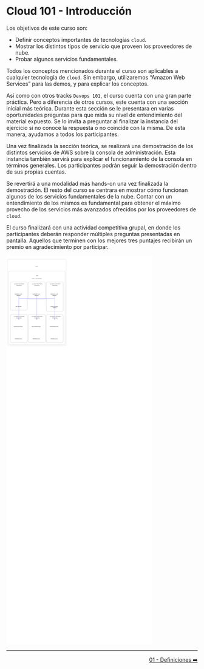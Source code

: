# Cloud 101 - Introducción

Los objetivos de este curso son:

- Definir conceptos importantes de tecnologías `cloud`.
- Mostrar los distintos tipos de servicio que proveen los proveedores de nube.
- Probar algunos servicios fundamentales.

Todos los conceptos mencionados durante el curso son aplicables a cualquier tecnología de `cloud`. Sin embargo, utilizaremos “Amazon Web Services” para las demos, y para explicar los conceptos. 

Así como con otros tracks `Devops 101`, el curso cuenta con una gran parte práctica. Pero a diferencia de otros cursos, este cuenta con una sección inicial más teórica. Durante esta sección se le presentara en varias oportunidades preguntas para que mida su nivel de entendimiento del material expuesto. Se lo invita a preguntar al finalizar la instancia del ejercicio si no conoce la respuesta o no coincide con la misma. De esta manera, ayudamos a todos los participantes.

Una vez finalizada la sección teórica, se realizará una demostración de los distintos servicios de AWS sobre la consola de administración. Esta instancia también servirá para explicar el funcionamiento de la consola en términos generales. Los participantes podrán seguir la demostración dentro de sus propias cuentas.

Se revertirá a una modalidad más hands-on una vez finalizada la demostración. El resto del curso se centrara en mostrar cómo funcionan algunos de los servicios fundamentales de la nube. Contar con un entendimiento de los mismos es fundamental para obtener el máximo provecho de los servicios más avanzados ofrecidos por los proveedores de `cloud`.

El curso finalizará con una actividad competitiva grupal, en donde los participantes deberán responder múltiples preguntas presentadas en pantalla. Aquellos que terminen con los mejores tres puntajes recibirán un premio en agradecimiento por participar.

![../imagenes/template.svg](../imagenes/template.svg)

---

<div style="width: 100%">
  <div style="float: right"><a href="../guias/01_definiciones.md">01 - Definiciones ➡️</a></div>
</div>

